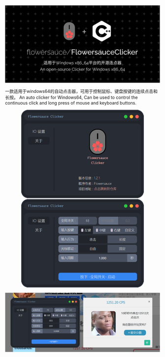 <p align="center">
  <img src="assets/repository header image.png" alt="头图" style="width: 1000px;">
</p>  
一款适用于windows64的自动点击器，可用于控制鼠标、键盘按键的连续点击和长按。  
An auto clicker for Windows64, Can be used to control the continuous click and long press of mouse and keyboard buttons.  
<p align="center">
  <img src="assets/application preview A.png" alt="应用页面" style="width: 400px;"> 
  <img src="assets/application preview B.png" alt="关于页面" style="width: 400px;">
</p> 



![PAGE3](assets/test.png)

